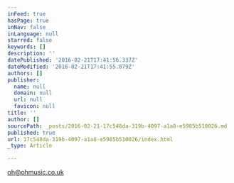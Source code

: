 ```yaml
---
inFeed: true
hasPage: true
inNav: false
inLanguage: null
starred: false
keywords: []
description: ''
datePublished: '2016-02-21T17:41:56.337Z'
dateModified: '2016-02-21T17:41:55.879Z'
authors: []
publisher:
  name: null
  domain: null
  url: null
  favicon: null
title: ''
author: []
sourcePath: _posts/2016-02-21-17c548da-319b-4097-a1a8-e5985b510026.md
published: true
url: 17c548da-319b-4097-a1a8-e5985b510026/index.html
_type: Article

---
```

oh@ohmusic.co.uk